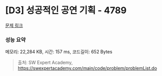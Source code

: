 # [D3] 성공적인 공연 기획 - 4789 

[문제 링크](https://swexpertacademy.com/main/code/problem/problemDetail.do?contestProbId=AWS2dSgKA8MDFAVT) 

### 성능 요약

메모리: 22,284 KB, 시간: 157 ms, 코드길이: 652 Bytes



> 출처: SW Expert Academy, https://swexpertacademy.com/main/code/problem/problemList.do